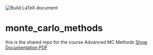 ![Build LaTeX document](https://github.com/Tovermodus/monte_carlo_methods/workflows/Build%20LaTeX%20document/badge.svg?event=push)
# monte_carlo_methods
this is the shared repo for the course Advanced MC Methods
<a href= "https://docs.google.com/viewer?url=http://173.212.225.12:5656/showpdf"> Show Documentation PDF</a>
